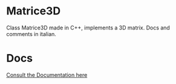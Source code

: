 # Matrice3D
Class Matrice3D made in C++, implements a 3D matrix. Docs and comments in italian.

# Docs
[Consult the Documentation here](README.pdf)


